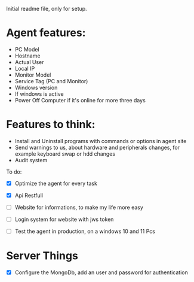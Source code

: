 Initial readme file, only for setup.


# Agent features:
- PC Model
- Hostname
- Actual User
- Local IP
- Monitor Model
- Service Tag (PC and Monitor)
- Windows version
- If windows is active
- Power Off Computer if it's online for more three days

# Features to think:

- Install and Uninstall programs with commands or options in agent site
- Send warnings to us, about hardware and peripherals changes, for example keyboard swap or hdd changes
- Audit system

To do:

- [X] Optimize the agent for every task
- [X] Api Restfull
- [ ] Website for informations, to make my life more easy
- [ ] Login system for website with jws token
- [ ] Test the agent in production, on a windows 10 and 11 Pcs


# Server Things

- [X] Configure the MongoDb, add an user and password for authentication
